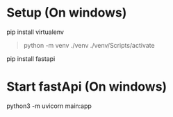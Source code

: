 # Setup (On windows) 

pip install virtualenv


> python -m venv ./venv
> ./venv/Scripts/activate

pip install fastapi

# Start fastApi (On windows) 

python3 -m uvicorn main:app
